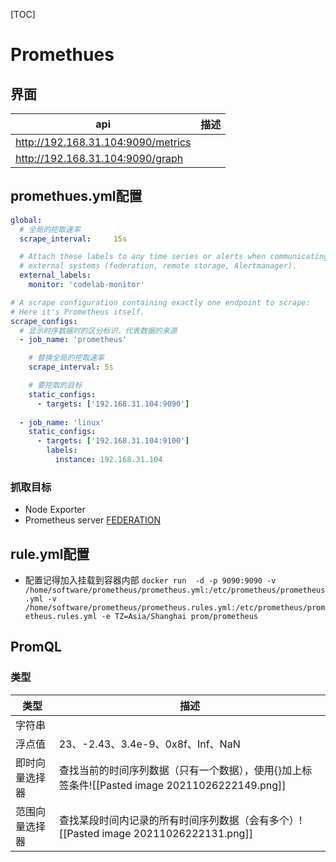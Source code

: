 [TOC]

# Promethues
## 界面
| api                                | 描述 |
| ---------------------------------- | ---- |
| http://192.168.31.104:9090/metrics |      |
| http://192.168.31.104:9090/graph   |      |

## promethues.yml配置
```yml
global:
  # 全局的挖取速率
  scrape_interval:     15s

  # Attach these labels to any time series or alerts when communicating with
  # external systems (federation, remote storage, Alertmanager).
  external_labels:
    monitor: 'codelab-monitor'

# A scrape configuration containing exactly one endpoint to scrape:
# Here it's Prometheus itself.
scrape_configs:
  # 显示时序数据时的区分标识，代表数据的来源
  - job_name: 'prometheus'

    # 替换全局的挖取速率
    scrape_interval: 5s

	# 要挖取的目标
    static_configs:
      - targets: ['192.168.31.104:9090']
 
  - job_name: 'linux'
    static_configs:
      - targets: ['192.168.31.104:9100']
        labels:
          instance: 192.168.31.104
```

### 抓取目标
* Node Exporter
* Prometheus server [FEDERATION](https://prometheus.io/docs/prometheus/latest/federation/#federation)

## rule.yml配置

* 配置记得加入挂载到容器内部
`docker run  -d -p 9090:9090 -v /home/software/prometheus/prometheus.yml:/etc/prometheus/prometheus.yml -v  /home/software/prometheus/prometheus.rules.yml:/etc/prometheus/prometheus.rules.yml -e TZ=Asia/Shanghai prom/prometheus`

## PromQL
### 类型
| 类型           | 描述                                                                                           |
| -------------- | ---------------------------------------------------------------------------------------------- |
| 字符串         |                                                                                                |
| 浮点值         | 23、-2.43、3.4e-9、0x8f、Inf、NaN                                                              |
| 即时向量选择器 | 查找当前的时间序列数据（只有一个数据），使用{}加上标签条件![[Pasted image 20211026222149.png]] |
| 范围向量选择器 | 查找某段时间内记录的所有时间序列数据（会有多个）![[Pasted image 20211026222131.png]]           |

